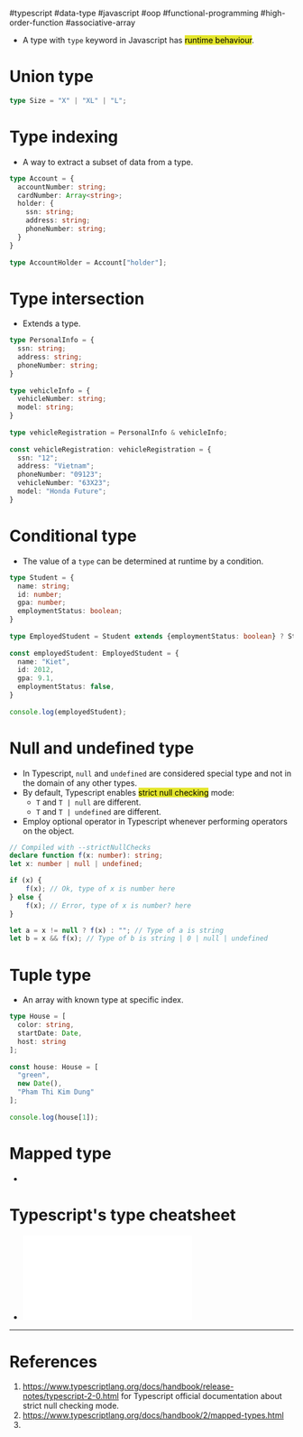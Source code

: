 #typescript #data-type #javascript #oop #functional-programming #high-order-function #associative-array 

- A type with `type` keyword in Javascript has <mark style="background: #e4e62d;">runtime behaviour</mark>.
# Union type
```ts
type Size = "X" | "XL" | "L";
```

# Type indexing
- A way to extract a subset of data from a type.
```ts
type Account = {  
  accountNumber: string;  
  cardNumber: Array<string>;  
  holder: {  
    ssn: string;  
    address: string;  
    phoneNumber: string;  
  }  
}  
  
type AccountHolder = Account["holder"];
```

# Type intersection
- Extends a type.
```ts
type PersonalInfo = {  
  ssn: string;  
  address: string;  
  phoneNumber: string;  
}  
  
type vehicleInfo = {  
  vehicleNumber: string;  
  model: string;  
}  
  
type vehicleRegistration = PersonalInfo & vehicleInfo;  
  
const vehicleRegistration: vehicleRegistration = {  
  ssn: "12";  
  address: "Vietnam";  
  phoneNumber: "09123";  
  vehicleNumber: "63X23";  
  model: "Honda Future";  
}
```

# Conditional type
- The value of a `type` can be determined at runtime by a condition.
```ts
type Student = {  
  name: string;  
  id: number;  
  gpa: number;  
  employmentStatus: boolean;  
}  
  
type EmployedStudent = Student extends {employmentStatus: boolean} ? Student : never;  
  
const employedStudent: EmployedStudent = {  
  name: "Kiet",  
  id: 2012,  
  gpa: 9.1,  
  employmentStatus: false,  
}  
  
console.log(employedStudent);
```
# Null and undefined type
- In Typescript, `null` and `undefined` are considered special type and not in the domain of any other types.
- By default, Typescript enables <mark style="background: #e4e62d;">strict null checking</mark> mode:
	- `T` and `T | null` are different.
	- `T` and `T | undefined` are different.
- Employ optional operator in Typescript whenever performing operators on the object.
```typescript
// Compiled with --strictNullChecks
declare function f(x: number): string;
let x: number | null | undefined;

if (x) {
	f(x); // Ok, type of x is number here
} else {
	f(x); // Error, type of x is number? here
}

let a = x != null ? f(x) : ""; // Type of a is string
let b = x && f(x); // Type of b is string | 0 | null | undefined
```

# Tuple type
- An array with known type at specific index.
```ts
type House = [  
  color: string,  
  startDate: Date,  
  host: string  
];  
  
const house: House = [  
  "green",  
  new Date(),  
  "Pham Thi Kim Dung"  
];  
  
console.log(house[1]);
```

# Mapped type
- 
# Typescript's type cheatsheet
- ![TypeScript Types](TypeScript%20Types.pdf)
---
# References
1. https://www.typescriptlang.org/docs/handbook/release-notes/typescript-2-0.html for Typescript official documentation about strict null checking mode.
2. https://www.typescriptlang.org/docs/handbook/2/mapped-types.html
3.  